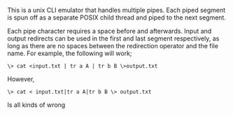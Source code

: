 This is a unix CLI emulator that handles multiple pipes. Each piped segment is spun off as a separate POSIX child thread and piped to the next segment.

Each pipe character requires a space before and afterwards. Input and output redirects can be used in the first and last segment respectively, as long as there are no spaces between the redirection operator and the file name. For example, the following will work;

```
\> cat <input.txt | tr a A | tr b B \>output.txt
```

However,

```
\> cat < input.txt|tr a A|tr b B \> output.txt
```

Is all kinds of wrong
